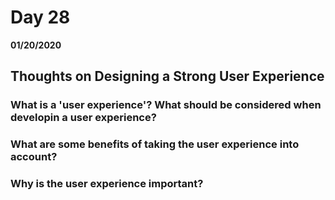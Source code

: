 # Day 28
__01/20/2020__

## Thoughts on Designing a Strong User Experience

### What is a 'user experience'? What should be considered when developin a user experience?

### What are some benefits of taking the user experience into account?

### Why is the user experience important?

